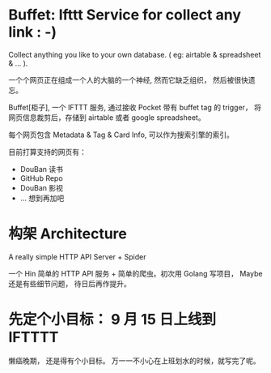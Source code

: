 # Buffet: Ifttt Service for collect any link  : -)

Collect anything you like to your own database. ( eg: airtable & spreadsheet & ... ).

一个个网页正在组成一个人的大脑的一个神经, 然而它缺乏组织， 然后被很快遗忘。

Buffet[柜子], 一个 IFTTT 服务, 通过接收 Pocket 带有 buffet tag 的 trigger， 将网页信息裁剪后，存储到 airtable 或者 google spreadsheet。

每个网页包含 Metadata & Tag & Card Info, 可以作为搜索引擎的索引。

目前打算支持的网页有：

- DouBan 读书
- GitHub Repo 
- DouBan 影视
- ... 想到再加吧


# 构架 Architecture

A really simple HTTP API Server + Spider 

一个 Hin 简单的 HTTP API 服务 + 简单的爬虫。初次用 Golang 写项目， Maybe 还是有些细节问题， 待日后再作提升。



# 先定个小目标： 9 月 15 日上线到 IFTTTT

懒癌晚期， 还是得有个小目标。 万一一不小心在上班划水的时候，就写完了呢。











